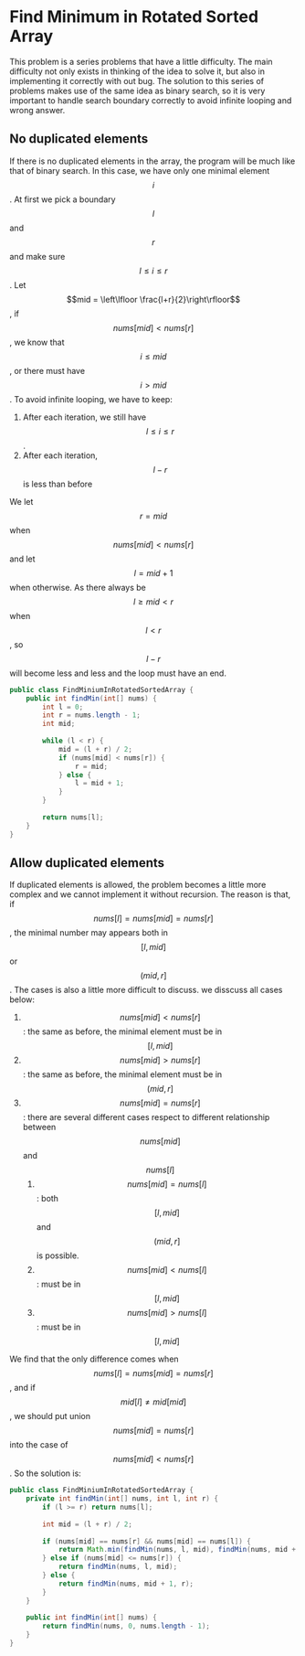 # Find Minimum in Rotated Sorted Array

This problem is a series problems that have a little difficulty. The main difficulty not
only exists in thinking of the idea to solve it, but also in implementing it correctly with out bug.
The solution to this series of problems makes use of the same idea as binary search, so it
is very important to handle search boundary correctly to avoid infinite looping and wrong answer.

## No duplicated elements

If there is no duplicated elements in the array, the program will be much like that of binary search.
In this case, we have only one minimal element $$i$$. At first we pick a boundary $$l$$ and $$r$$ and
make sure $$l \le i \le r$$. Let $$mid = \left\lfloor \frac{l+r}{2}\right\rfloor$$, if $$nums[mid] < nums[r]$$,
we know that $$i \le mid$$, or there must have $$i > mid$$. To avoid infinite looping,
we have to keep:

1. After each iteration, we still have $$l \le i \le r$$.
2. After each iteration, $$l - r$$ is less than before

We let $$r = mid$$ when $$nums[mid] < nums[r]$$ and let $$l = mid + 1$$ when otherwise.
As there always be $$l \ge mid < r$$ when $$l < r$$, so $$l - r$$ will become less and less
and the loop must have an end.

```java
public class FindMiniumInRotatedSortedArray {
    public int findMin(int[] nums) {
        int l = 0;
        int r = nums.length - 1;
        int mid;
        
        while (l < r) {
            mid = (l + r) / 2;
            if (nums[mid] < nums[r]) {
                r = mid;
            } else {
                l = mid + 1;
            }
        }
        
        return nums[l];
    }
}
```

## Allow duplicated elements

If duplicated elements is allowed, the problem becomes a little more complex and we cannot
implement it without recursion. The reason is that, if $$nums[l] = nums[mid] = nums[r]$$,
the minimal number may appears both in $$[l, mid]$$ or $$(mid, r]$$. The cases is also a little
more difficult to discuss. we disscuss all cases below:

1. $$nums[mid] < nums[r]$$: the same as before, the minimal element must be in $$[l, mid]$$
2. $$nums[mid] > nums[r]$$: the same as before, the minimal element must be in $$(mid, r]$$
3. $$nums[mid] = nums[r]$$: there are several different cases respect to different relationship between
$$nums[mid]$$ and $$nums[l]$$
    1. $$nums[mid] = nums[l]$$: both $$[l, mid]$$ and $$(mid, r]$$ is possible.
    2. $$nums[mid] < nums[l]$$: must be in $$[l, mid]$$
    3. $$nums[mid] > nums[l]$$: must be in $$[l, mid]$$

We find that the only difference comes when $$nums[l] = nums[mid] = nums[r]$$, and if $$mid[l] \neq mid[mid]$$,
we should put union $$nums[mid] = nums[r]$$ into the case of $$nums[mid] < nums[r]$$. So the solution is:

```java
public class FindMiniumInRotatedSortedArray {
    private int findMin(int[] nums, int l, int r) {
        if (l >= r) return nums[l];
        
        int mid = (l + r) / 2;
        
        if (nums[mid] == nums[r] && nums[mid] == nums[l]) {
            return Math.min(findMin(nums, l, mid), findMin(nums, mid + 1, r));
        } else if (nums[mid] <= nums[r]) {
            return findMin(nums, l, mid);
        } else {
            return findMin(nums, mid + 1, r);
        }
    }
    
    public int findMin(int[] nums) {
        return findMin(nums, 0, nums.length - 1);
    }
}
```
